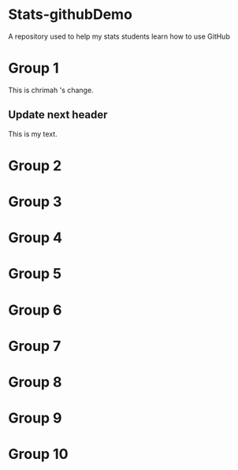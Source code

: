 # Stats-githubDemo
A repository used to help my stats students learn how to use GitHub

Group 1
===

This is chrimah 's change.

## Update next header
This is my text.

Group 2
===

Group 3
===

Group 4
===

Group 5
===

Group 6
===

Group 7
===

Group 8
===

Group 9
===

Group 10
===

